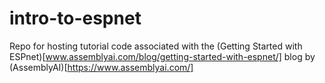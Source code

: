 # intro-to-espnet
Repo for hosting tutorial code associated with the (Getting Started with ESPnet)[www.assemblyai.com/blog/getting-started-with-espnet/] blog by (AssemblyAI)[https://www.assemblyai.com/]

